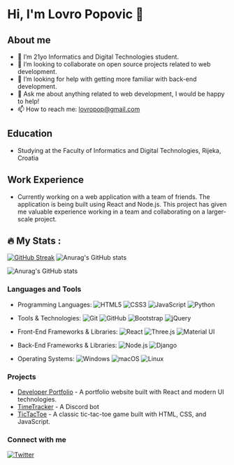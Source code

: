 # Hi, I'm Lovro Popovic 👋




## About me
- 🌱 I’m 21yo Informatics and Digital Technologies student.
- 👯 I’m looking to collaborate on open source projects related to web development.
- 🤔 I’m looking for help with getting more familiar with back-end development.
- 💬 Ask me about anything related to web development, I would be happy to help!
- 📫 How to reach me: [lovropop@gmail.com](mailto:lovropop@gmail.com)


## Education
- Studying at the Faculty of Informatics and Digital Technologies, Rijeka, Croatia


## Work Experience
- Currently working on a web application with a team of friends. The application is being built using React and Node.js. This project has given me valuable experience working in a team and collaborating on a larger-scale project.

## :fire: My Stats :
[![GitHub Streak](http://github-readme-streak-stats.herokuapp.com?user=LovroPopovic&theme=dark&background=000000)](https://git.io/streak-stats)
![Anurag's GitHub stats](https://github-readme-stats.vercel.app/api?username=anuraghazra&show_icons=true&theme=radical)

![Anurag's GitHub stats](https://github-readme-stats.vercel.app/api?username=LovroPopovic&show_icons=true&theme=radical)


### Languages and Tools
- Programming Languages: 
  ![HTML5](https://img.shields.io/badge/-HTML5-E34F26?style=flat&logo=html5&logoColor=white) 
  ![CSS3](https://img.shields.io/badge/-CSS3-1572B6?style=flat&logo=css3&logoColor=white) 
  ![JavaScript](https://img.shields.io/badge/-JavaScript-F7DF1E?style=flat&logo=javascript&logoColor=black) 
  ![Python](https://img.shields.io/badge/-Python-3776AB?style=flat&logo=python&logoColor=white)
  
- Tools & Technologies: 
  ![Git](https://img.shields.io/badge/-Git-F05032?style=flat&logo=git&logoColor=white) 
  ![GitHub](https://img.shields.io/badge/-GitHub-181717?style=flat&logo=github&logoColor=white) 
  ![Bootstrap](https://img.shields.io/badge/-Bootstrap-563D7C?style=flat&logo=bootstrap&logoColor=white)
  ![jQuery](https://img.shields.io/badge/-jQuery-0769AD?style=flat&logo=jquery&logoColor=white)
  
- Front-End Frameworks & Libraries: 
  ![React](https://img.shields.io/badge/-React-61DBFB?style=flat&logo=react&logoColor=white) 
  ![Three.js](https://img.shields.io/badge/-Three.js-black?style=flat&logo=three.js&logoColor=white) 
  ![Material UI](https://img.shields.io/badge/-Material_UI-0081CB?style=flat&logo=material-ui&logoColor=white)
  
- Back-End Frameworks & Libraries: 
  ![Node.js](https://img.shields.io/badge/-Node.js-43853D?style=flat&logo=node.js&logoColor=white) 
  ![Django](https://img.shields.io/badge/-Django-092E20?style=flat&logo=django&logoColor=white)
  
- Operating Systems: 
  ![Windows](https://img.shields.io/badge/-Windows-0078D6?style=flat&logo=windows&logoColor=white)
  ![macOS](https://img.shields.io/badge/-macOS-black?style=flat&logo=apple&logoColor=white)
  ![Linux](https://img.shields.io/badge/-Linux-FCC624?style=flat&logo=linux&logoColor=black)






### Projects
- [Developer Portfolio](https://github.com/LovroPopovic/Portfolio) - A portfolio website built with React and modern UI technologies.
- [TimeTracker](https://github.com/LovroPopovic/TimeTracker) - A Discord bot
- [TicTacToe](https://github.com/LovroPopovic/TicTacToe) - A classic tic-tac-toe game built with HTML, CSS, and JavaScript.


### Connect with me
[![Twitter](https://img.shields.io/badge/-Twitter-blue?style=flat&logo=twitter&logoColor=white)](https://twitter.com/lovro_popovic/)

